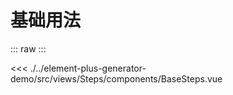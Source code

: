 <script setup>
import BaseSteps from './../../../element-plus-generator-demo/src/views/Steps/components/BaseSteps.vue'
</script>

# 基础用法

<div class="code">

::: raw
<BaseSteps/>
:::

<<< ./../element-plus-generator-demo/src/views/Steps/components/BaseSteps.vue

</div>